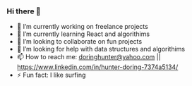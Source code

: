 ### Hi there 👋

- 🔭 I’m currently working on freelance projects 
- 🌱 I’m currently learning React and algorithims
- 👯 I’m looking to collaborate on fun projects
- 🤔 I’m looking for help with data structures and algorithims
- 📫 How to reach me: doringhunter@yahoo.com || https://www.linkedin.com/in/hunter-doring-7374a5134/ 
- ⚡ Fun fact: I like surfing

